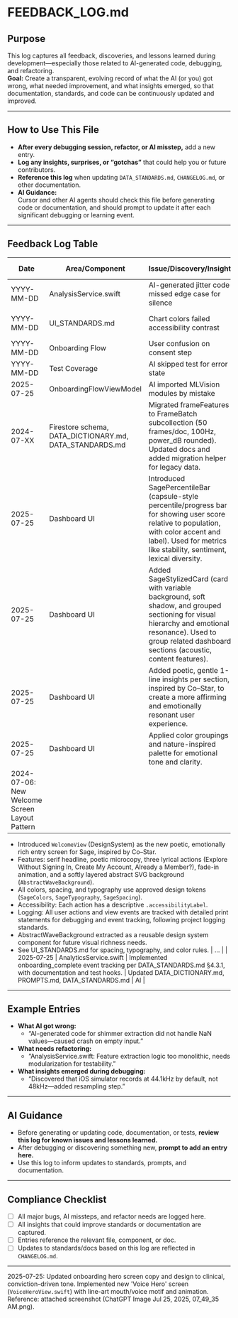 # FEEDBACK_LOG.md

## Purpose

This log captures all feedback, discoveries, and lessons learned during development—especially those related to AI-generated code, debugging, and refactoring.  
**Goal:** Create a transparent, evolving record of what the AI (or you) got wrong, what needed improvement, and what insights emerged, so that documentation, standards, and code can be continuously updated and improved.

---

## How to Use This File

- **After every debugging session, refactor, or AI misstep,** add a new entry.
- **Log any insights, surprises, or “gotchas”** that could help you or future contributors.
- **Reference this log** when updating `DATA_STANDARDS.md`, `CHANGELOG.md`, or other documentation.
- **AI Guidance:**  
  Cursor and other AI agents should check this file before generating code or documentation, and should prompt to update it after each significant debugging or learning event.

---

## Feedback Log Table

| Date       | Area/Component      | Issue/Discovery/Insight                | Action Taken / Needed         | Updated By |
|------------|---------------------|----------------------------------------|------------------------------|------------|
| YYYY-MM-DD | AnalysisService.swift| AI-generated jitter code missed edge case for silence | Added silence check, updated DATA_STANDARDS.md | Ivy        |
| YYYY-MM-DD | UI_STANDARDS.md     | Chart colors failed accessibility contrast | Adjusted palette, logged in CHANGELOG.md | Ivy        |
| YYYY-MM-DD | Onboarding Flow     | User confusion on consent step         | Updated UI text, flagged for doc update | Ivy        |
| YYYY-MM-DD | Test Coverage       | AI skipped test for error state        | Added test, improved PROMPTS.md | Ivy        |
| 2025-07-25 | OnboardingFlowViewModel | AI imported MLVision modules by mistake | Added modal scope guard to all docs | Ivy |
| 2024-07-XX | Firestore schema, DATA_DICTIONARY.md, DATA_STANDARDS.md | Migrated frameFeatures to FrameBatch subcollection (50 frames/doc, 100Hz, power_dB rounded). Updated docs and added migration helper for legacy data. | Firestore doc size, query efficiency, clinical alignment | AI/automation |
| 2025-07-25 | Dashboard UI     | Introduced SagePercentileBar (capsule-style percentile/progress bar for showing user score relative to population, with color accent and label). Used for metrics like stability, sentiment, lexical diversity. | UI_STANDARDS.md, DATA_DICTIONARY.md | AI/UX Team |
| 2025-07-25 | Dashboard UI     | Added SageStylizedCard (card with variable background, soft shadow, and grouped sectioning for visual hierarchy and emotional resonance). Used to group related dashboard sections (acoustic, content features). | UI_STANDARDS.md | AI/UX Team |
| 2025-07-25 | Dashboard UI     | Added poetic, gentle 1-line insights per section, inspired by Co–Star, to create a more affirming and emotionally resonant user experience. | UI_STANDARDS.md | AI/UX Team |
| 2025-07-25 | Dashboard UI     | Applied color groupings and nature-inspired palette for emotional tone and clarity. | UI_STANDARDS.md | AI/UX Team |
| 2024-07-06: New Welcome Screen Layout Pattern
- Introduced `WelcomeView` (DesignSystem) as the new poetic, emotionally rich entry screen for Sage, inspired by Co–Star.
- Features: serif headline, poetic microcopy, three lyrical actions (Explore Without Signing In, Create My Account, Already a Member?), fade-in animation, and a softly layered abstract SVG background (`AbstractWaveBackground`).
- All colors, spacing, and typography use approved design tokens (`SageColors`, `SageTypography`, `SageSpacing`).
- Accessibility: Each action has a descriptive `.accessibilityLabel`.
- Logging: All user actions and view events are tracked with detailed print statements for debugging and event tracking, following project logging standards.
- AbstractWaveBackground extracted as a reusable design system component for future visual richness needs.
- See UI_STANDARDS.md for spacing, typography, and color rules. | ...        |
| 2025-07-25 | AnalyticsService.swift | Implemented onboarding_complete event tracking per DATA_STANDARDS.md §4.3.1, with documentation and test hooks. | Updated DATA_DICTIONARY.md, PROMPTS.md, DATA_STANDARDS.md | AI        |

---

## Example Entries

- **What AI got wrong:**  
  - “AI-generated code for shimmer extraction did not handle NaN values—caused crash on empty input.”
- **What needs refactoring:**  
  - “AnalysisService.swift: Feature extraction logic too monolithic, needs modularization for testability.”
- **What insights emerged during debugging:**  
  - “Discovered that iOS simulator records at 44.1kHz by default, not 48kHz—added resampling step.”

---

## AI Guidance

- Before generating or updating code, documentation, or tests, **review this log for known issues and lessons learned.**
- After debugging or discovering something new, **prompt to add an entry here.**
- Use this log to inform updates to standards, prompts, and documentation.

---

## Compliance Checklist

- [ ] All major bugs, AI missteps, and refactor needs are logged here.
- [ ] All insights that could improve standards or documentation are captured.
- [ ] Entries reference the relevant file, component, or doc.
- [ ] Updates to standards/docs based on this log are reflected in `CHANGELOG.md`.

---
2025-07-25: Updated onboarding hero screen copy and design to clinical, conviction-driven tone. Implemented new 'Voice Hero' screen (`VoiceHeroView.swift`) with line-art mouth/voice motif and animation. Reference: attached screenshot (ChatGPT Image Jul 25, 2025, 07_49_35 AM.png).



